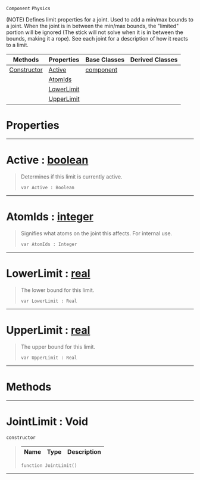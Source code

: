  `Component` `Physics`



(NOTE) Defines limit properties for a joint. Used to add a min/max bounds to a joint. When the joint is in between the min/max bounds, the "limited" portion will be ignored (The stick will not solve when it is in between the bounds, making it a rope). See each joint for a description of how it reacts to a limit.

|Methods|Properties|Base Classes|Derived Classes|
|---|---|---|---|
|[ Constructor](https://plasmaengine.github.io/PlasmaDocs/Plasma1/C++/code_reference/class_reference/jointlimit.markdown#jointlimit-void)|[ Active](https://plasmaengine.github.io/PlasmaDocs/Plasma1/C++/code_reference/class_reference/jointlimit.markdown#active-plasma-engine-docum)|[component](https://plasmaengine.github.io/PlasmaDocs/Plasma1/C++/code_reference/class_reference/component.markdown)| |
| |[ AtomIds](https://plasmaengine.github.io/PlasmaDocs/Plasma1/C++/code_reference/class_reference/jointlimit.markdown#atomids-plasma-engine-docu)| | |
| |[ LowerLimit](https://plasmaengine.github.io/PlasmaDocs/Plasma1/C++/code_reference/class_reference/jointlimit.markdown#lowerlimit-plasma-engine-d)| | |
| |[ UpperLimit](https://plasmaengine.github.io/PlasmaDocs/Plasma1/C++/code_reference/class_reference/jointlimit.markdown#upperlimit-plasma-engine-d)| | |


 #  Properties


---  
 #  Active : [boolean](https://plasmaengine.github.io/PlasmaDocs/Plasma1/C++/code_reference/lightning_base_types/boolean.markdown)

> Determines if this limit is currently active.
> ``` lang=cpp, name=Lightning
> var Active : Boolean


---  
 #  AtomIds : [integer](https://plasmaengine.github.io/PlasmaDocs/Plasma1/C++/code_reference/lightning_base_types/integer.markdown)

> Signifies what atoms on the joint this affects. For internal use.
> ``` lang=cpp, name=Lightning
> var AtomIds : Integer


---  
 #  LowerLimit : [real](https://plasmaengine.github.io/PlasmaDocs/Plasma1/C++/code_reference/lightning_base_types/real.markdown)

> The lower bound for this limit.
> ``` lang=cpp, name=Lightning
> var LowerLimit : Real


---  
 #  UpperLimit : [real](https://plasmaengine.github.io/PlasmaDocs/Plasma1/C++/code_reference/lightning_base_types/real.markdown)

> The upper bound for this limit.
> ``` lang=cpp, name=Lightning
> var UpperLimit : Real


---  
 #  Methods


---  
 #  JointLimit : Void

 `constructor`

> 
> |Name|Type|Description|
> |---|---|---|
> ``` lang=cpp, name=Lightning
> function JointLimit()
> ``` 


---  
 

 